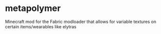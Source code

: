 # metapolymer
Minecraft mod for the Fabric modloader that allows for variable textures on certain items/wearables like elytras
